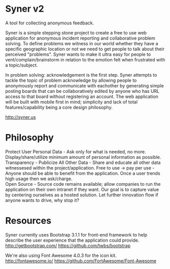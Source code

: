 Syner v2
=======

A tool for collecting anonymous feedback.  

Syner is a simple stepping stone project to create a free to use web application for anonymous incident reporting and collaborative problem solving.  To define problems we witness in our world whether they have a specific geographic location or not we need to get people to talk about their perceived "problems".  Syner wants to make it ultra easy for people to vent/complain/brainstorm in relation to the emotion felt when frustrated with a topic/subject.  

In problem solving: acknowledgement is the first step.  Syner attempts to tackle the topic of problem acknowledge by allowing people to anonymously report and communicate with eachother by generating simple posting boards that can be collaboratively edited by anyone who has URL access to that board without registering an account.  The web application will be built with mobile first in mind; simplicity and lack of total features/capability being a core design philosophy.  

http://syner.us


Philosophy
==========
Protect User Personal Data - Ask only for what is needed, no more. Display/share/utilize minimum amount of personal information as possible.  
Transparency - Publicize All Other Data - Share and educate all other data witnessesed within the project/application.
Free to use -> pay per use - Anyone should be able to benefit from the application.  Once a user trends high usage then we ask/charge.  
Open Source - Source code remains available; allow companies to run the application on their own intranet if they want.  Our goal is to capture value by centering ourselves as a hosted solution.  Let further innovation flow if anyone wants to drive, why stop it?


Resources
==========

Syner currently uses Bootstrap 3.1.1 for front-end framework to help describe the user experience that the application could provide.  http://getbootstrap.com/
https://github.com/twbs/bootstrap

We're also using Font Awesome 4.0.3 for the icon kit.  http://fontawesome.io/
https://github.com/FortAwesome/Font-Awesome
